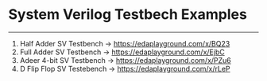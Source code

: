 # System Verilog Testbech Examples #
---------------------------------------------------------------------------------------------------------------
1) Half Adder SV Testbench   -> https://edaplayground.com/x/BQ23
2) Full Adder SV Testbench   -> https://edaplayground.com/x/EjbC
3) Adeer 4-bit SV Testbench  -> https://edaplayground.com/x/PZu6
4) D Flip Flop SV Testebench -> https://edaplayground.com/x/rLeP
